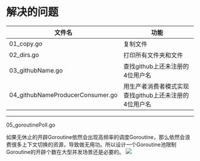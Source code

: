 # 解决的问题

|文件名|功能|
|------|---|
|01_copy.go|复制文件|
|02_dirs.go|打印所有文件夹和文件|
|03_githubName.go|查找github上还未注册的4位用户名|
|04_githubNameProducerConsumer.go|用生产者消费者模式实现查找github上还未注册的4位用户名|

------
05_goroutinePoll.go

如果无休止的开辟Goroutine依然会出现高频率的调度Goroutine，那么依然会浪费很多上下文切换的资源，导致做无用功。所以设计一个Goroutine池限制Goroutine的开辟个数在大型并发场景还是必要的。
![](https://cdn.jsdelivr.net/gh/eaok/img/github/gogo/goroutinePool.jpg)
